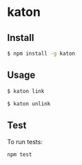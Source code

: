 # katon

## Install

```bash
$ npm install -g katon
```

## Usage

```bash
$ katon link

$ katon unlink
```

## Test

To run tests:

```
npm test
```
